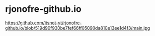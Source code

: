 # rjonofre-github.io

https://github.com/itsnot-yt/rjonofre-github.io/blob/519d90f930be7fef66ff05090da810e13ee1d4f3/main.jpg
